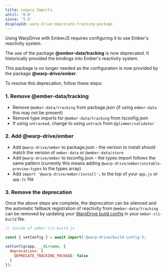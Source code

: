 ```yaml
---
title: Legacy Imports
until: '6.0'
since: '5.5'
displayId: warp-drive:deprecate-tracking-package
---
```


Using WarpDrive with EmberJS requires configuring it to use Ember's reactivity system.

The use of the package **@ember-data/tracking** is now deprecated. It
historically provided the bindings into Ember's reactivity system.
 
This package is no longer needed as the configuration is now
provided by the package **@warp-drive/ember**.

To resolve this deprecation, follow these steps:

### 1. Remove @ember-data/tracking

- Remove `@ember-data/tracking` from package.json (if using `ember-data` this may not be present)
- Remove type imports for `@ember-data/tracking` from tsconfig.json
- If using `untracked`, change to using `untrack` from `@glimmer/validator`

### 2. Add @warp-drive/ember

- Add `@warp-drive/ember` to package.json - the version to install should match the version of `ember-data` or `@ember-data/store`
- Add `@warp-drive/ember` to tsconfig.json - the types import follows the same pattern (currently this means adding `@warp-drive/ember/unstable-preview-types` to the types array)
- Add `import '@warp-drive/ember/install';` to the top of your `app.js` or `app.ts` file

### 3. Remove the deprecation

Once the above steps are complete, the deprecation can be silenced and the automatic fallback
registration of reactivity from `@ember-data/tracking` can be removed by updating your [WarpDrive
build config](https://api.emberjs.com/ember-data/release/modules/@warp-drive%2Fbuild-config%2Fdeprecations) in your `ember-cli-build` file.

```js
// inside of ember-cli-build.js

const { setConfig } = await import('@warp-drive/build-config');

setConfig(app, __dirname, {
  deprecations: {
    DEPRECATE_TRACKING_PACKAGE: false
  }
});
```
